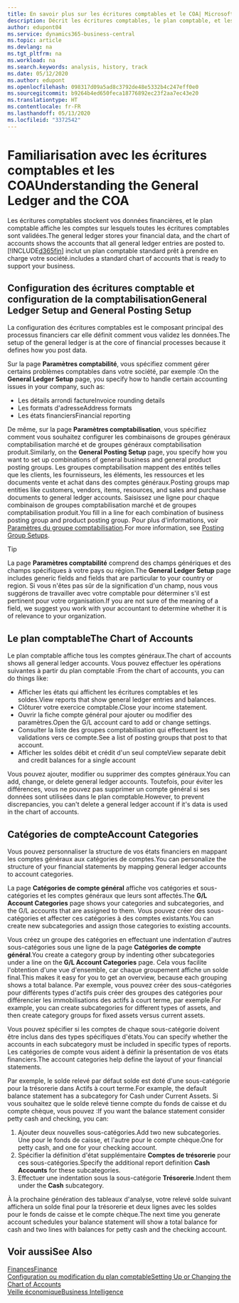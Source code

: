 ```yaml
---
title: En savoir plus sur les écritures comptables et le COA| Microsoft Docs
description: Décrit les écritures comptables, le plan comptable, et les catégories de compte.
author: edupont04
ms.service: dynamics365-business-central
ms.topic: article
ms.devlang: na
ms.tgt_pltfrm: na
ms.workload: na
ms.search.keywords: analysis, history, track
ms.date: 05/12/2020
ms.author: edupont
ms.openlocfilehash: 098317d09a5ad8c3792de48e5332b4c247eff0e0
ms.sourcegitcommit: b9264b4ed650feca18776892ec23f2aa7ec43e20
ms.translationtype: HT
ms.contentlocale: fr-FR
ms.lasthandoff: 05/13/2020
ms.locfileid: "3372542"
---
```

# <a name="understanding-the-general-ledger-and-the-coa"></a><span data-ttu-id="291be-103">Familiarisation avec les écritures comptables et les COA</span><span class="sxs-lookup"><span data-stu-id="291be-103">Understanding the General Ledger and the COA</span></span>

<span data-ttu-id="291be-104">Les écritures comptables stockent vos données financières, et le plan comptable affiche les comptes sur lesquels toutes les écritures comptables sont validées.</span><span class="sxs-lookup"><span data-stu-id="291be-104">The general ledger stores your financial data, and the chart of accounts shows the accounts that all general ledger entries are posted to.</span></span> [!INCLUDE[d365fin](includes/d365fin_md.md)] <span data-ttu-id="291be-105">inclut un plan comptable standard prêt à prendre en charge votre société.</span><span class="sxs-lookup"><span data-stu-id="291be-105">includes a standard chart of accounts that is ready to support your business.</span></span>

## <a name="general-ledger-setup-and-general-posting-setup"></a><span data-ttu-id="291be-106">Configuration des écritures comptable et configuration de la comptabilisation</span><span class="sxs-lookup"><span data-stu-id="291be-106">General Ledger Setup and General Posting Setup</span></span>

<span data-ttu-id="291be-107">La configuration des écritures comptables est le composant principal des processus financiers car elle définit comment vous validez les données.</span><span class="sxs-lookup"><span data-stu-id="291be-107">The setup of the general ledger is at the core of financial processes because it defines how you post data.</span></span>  

<span data-ttu-id="291be-108">Sur la page **Paramètres comptabilité**, vous spécifiez comment gérer certains problèmes comptables dans votre société, par exemple :</span><span class="sxs-lookup"><span data-stu-id="291be-108">On the **General Ledger Setup** page, you specify how to handle certain accounting issues in your company, such as:</span></span>  

* <span data-ttu-id="291be-109">Les détails arrondi facture</span><span class="sxs-lookup"><span data-stu-id="291be-109">Invoice rounding details</span></span>  
* <span data-ttu-id="291be-110">Les formats d'adresse</span><span class="sxs-lookup"><span data-stu-id="291be-110">Address formats</span></span>  
* <span data-ttu-id="291be-111">Les états financiers</span><span class="sxs-lookup"><span data-stu-id="291be-111">Financial reporting</span></span>  

<span data-ttu-id="291be-112">De même, sur la page **Paramètres comptabilisation**, vous spécifiez comment vous souhaitez configurer les combinaisons de groupes généraux comptabilisation marché et de groupes généraux comptabilisation produit.</span><span class="sxs-lookup"><span data-stu-id="291be-112">Similarly, on the **General Posting Setup** page, you specify how you want to set up combinations of general business and general product posting groups.</span></span> <span data-ttu-id="291be-113">Les groupes comptabilisation mappent des entités telles que les clients, les fournisseurs, les éléments, les ressources et les documents vente et achat dans des comptes généraux.</span><span class="sxs-lookup"><span data-stu-id="291be-113">Posting groups map entities like customers, vendors, items, resources, and sales and purchase documents to general ledger accounts.</span></span> <span data-ttu-id="291be-114">Saisissez une ligne pour chaque combinaison de groupes comptabilisation marché et de groupes comptabilisation produit.</span><span class="sxs-lookup"><span data-stu-id="291be-114">You fill in a line for each combination of business posting group and product posting group.</span></span> <span data-ttu-id="291be-115">Pour plus d'informations, voir [Paramètres du groupe comptabilisation](finance-posting-groups.md).</span><span class="sxs-lookup"><span data-stu-id="291be-115">For more information, see [Posting Group Setups](finance-posting-groups.md).</span></span>  

> [!TIP]
> <span data-ttu-id="291be-116">La page **Paramètres comptabilité** comprend des champs génériques et des champs spécifiques à votre pays ou région.</span><span class="sxs-lookup"><span data-stu-id="291be-116">The **General Ledger Setup** page includes generic fields and fields that are particular to your country or region.</span></span> <span data-ttu-id="291be-117">Si vous n'êtes pas sûr de la signification d'un champ, nous vous suggérons de travailler avec votre comptable pour déterminer s'il est pertinent pour votre organisation.</span><span class="sxs-lookup"><span data-stu-id="291be-117">If you are not sure of the meaning of a field, we suggest you work with your accountant to determine whether it is of relevance to your organization.</span></span>  

## <a name="the-chart-of-accounts"></a><span data-ttu-id="291be-118">Le plan comptable</span><span class="sxs-lookup"><span data-stu-id="291be-118">The Chart of Accounts</span></span>

<span data-ttu-id="291be-119">Le plan comptable affiche tous les comptes généraux.</span><span class="sxs-lookup"><span data-stu-id="291be-119">The chart of accounts shows all general ledger accounts.</span></span> <span data-ttu-id="291be-120">Vous pouvez effectuer les opérations suivantes à partir du plan comptable :</span><span class="sxs-lookup"><span data-stu-id="291be-120">From the chart of accounts, you can do things like:</span></span>  

* <span data-ttu-id="291be-121">Afficher les états qui affichent les écritures comptables et les soldes.</span><span class="sxs-lookup"><span data-stu-id="291be-121">View reports that show general ledger entries and balances.</span></span>  
* <span data-ttu-id="291be-122">Clôturer votre exercice comptable.</span><span class="sxs-lookup"><span data-stu-id="291be-122">Close your income statement.</span></span>  
* <span data-ttu-id="291be-123">Ouvrir la fiche compte général pour ajouter ou modifier des paramètres.</span><span class="sxs-lookup"><span data-stu-id="291be-123">Open the G/L account card to add or change settings.</span></span>  
* <span data-ttu-id="291be-124">Consulter la liste des groupes comptabilisation qui effectuent les validations vers ce compte.</span><span class="sxs-lookup"><span data-stu-id="291be-124">See a list of posting groups that post to that account.</span></span>
* <span data-ttu-id="291be-125">Afficher les soldes débit et crédit d'un seul compte</span><span class="sxs-lookup"><span data-stu-id="291be-125">View separate debit and credit balances for a single account</span></span>  

<span data-ttu-id="291be-126">Vous pouvez ajouter, modifier ou supprimer des comptes généraux.</span><span class="sxs-lookup"><span data-stu-id="291be-126">You can add, change, or delete general ledger accounts.</span></span> <span data-ttu-id="291be-127">Toutefois, pour éviter les différences, vous ne pouvez pas supprimer un compte général si ses données sont utilisées dans le plan comptable.</span><span class="sxs-lookup"><span data-stu-id="291be-127">However, to prevent discrepancies, you can't delete a general ledger account if it's data is used in the chart of accounts.</span></span>  

## <a name="account-categories"></a><span data-ttu-id="291be-128">Catégories de compte</span><span class="sxs-lookup"><span data-stu-id="291be-128">Account Categories</span></span>

<span data-ttu-id="291be-129">Vous pouvez personnaliser la structure de vos états financiers en mappant les comptes généraux aux catégories de comptes.</span><span class="sxs-lookup"><span data-stu-id="291be-129">You can personalize the structure of your financial statements by mapping general ledger accounts to account categories.</span></span>  

<span data-ttu-id="291be-130">La page **Catégories de compte général** affiche vos catégories et sous-catégories et les comptes généraux que leurs sont affectés.</span><span class="sxs-lookup"><span data-stu-id="291be-130">The **G/L Account Categories** page shows your categories and subcategories, and the G/L accounts that are assigned to them.</span></span> <span data-ttu-id="291be-131">Vous pouvez créer des sous-catégories et affecter ces catégories à des comptes existants.</span><span class="sxs-lookup"><span data-stu-id="291be-131">You can create new subcategories and assign those categories to existing accounts.</span></span>  

<span data-ttu-id="291be-132">Vous créez un groupe des catégories en effectuant une indentation d'autres sous-catégories sous une ligne de la page **Catégories de compte général**.</span><span class="sxs-lookup"><span data-stu-id="291be-132">You create a category group by indenting other subcategories under a line on the **G/L Account Categories** page.</span></span> <span data-ttu-id="291be-133">Cela vous facilite l'obtention d'une vue d'ensemble, car chaque groupement affiche un solde final.</span><span class="sxs-lookup"><span data-stu-id="291be-133">This makes it easy for you to get an overview, because each grouping shows a total balance.</span></span> <span data-ttu-id="291be-134">Par exemple, vous pouvez créer des sous-catégories pour différents types d'actifs puis créer des groupes des catégories pour différencier les immobilisations des actifs à court terme, par exemple.</span><span class="sxs-lookup"><span data-stu-id="291be-134">For example, you can create subcategories for different types of assets, and then create category groups for fixed assets versus current assets.</span></span>  

<span data-ttu-id="291be-135">Vous pouvez spécifier si les comptes de chaque sous-catégorie doivent être inclus dans des types spécifiques d'états.</span><span class="sxs-lookup"><span data-stu-id="291be-135">You can specify whether the accounts in each subcategory must be included in specific types of reports.</span></span> <span data-ttu-id="291be-136">Les catégories de compte vous aident à définir la présentation de vos états financiers.</span><span class="sxs-lookup"><span data-stu-id="291be-136">The account categories help define the layout of your financial statements.</span></span>  

<span data-ttu-id="291be-137">Par exemple, le solde relevé par défaut solde est doté d'une sous-catégorie pour la trésorerie dans Actifs à court terme.</span><span class="sxs-lookup"><span data-stu-id="291be-137">For example, the default balance statement has a subcategory for Cash under Current Assets.</span></span> <span data-ttu-id="291be-138">Si vous souhaitez que le solde relevé tienne compte du fonds de caisse et du compte chèque, vous pouvez :</span><span class="sxs-lookup"><span data-stu-id="291be-138">If you want the balance statement consider petty cash and checking, you can:</span></span>  

1. <span data-ttu-id="291be-139">Ajouter deux nouvelles sous-catégories.</span><span class="sxs-lookup"><span data-stu-id="291be-139">Add two new subcategories.</span></span> <span data-ttu-id="291be-140">Une pour le fonds de caisse, et l'autre pour le compte chèque.</span><span class="sxs-lookup"><span data-stu-id="291be-140">One for petty cash, and one for your checking account.</span></span>  
2. <span data-ttu-id="291be-141">Spécifier la définition d'état supplémentaire **Comptes de trésorerie** pour ces sous-catégories.</span><span class="sxs-lookup"><span data-stu-id="291be-141">Specify the additional report definition **Cash Accounts** for these subcategories.</span></span>  
3. <span data-ttu-id="291be-142">Effectuer une indentation sous la sous-catégorie **Trésorerie**.</span><span class="sxs-lookup"><span data-stu-id="291be-142">Indent them under the **Cash** subcategory.</span></span>  

<span data-ttu-id="291be-143">À la prochaine génération des tableaux d'analyse, votre relevé solde suivant affichera un solde final pour la trésorerie et deux lignes avec les soldes pour le fonds de caisse et le compte chèque.</span><span class="sxs-lookup"><span data-stu-id="291be-143">The next time you generate account schedules your balance statement will show a total balance for cash and two lines with balances for petty cash and the checking account.</span></span>  

## <a name="see-also"></a><span data-ttu-id="291be-144">Voir aussi</span><span class="sxs-lookup"><span data-stu-id="291be-144">See Also</span></span>

[<span data-ttu-id="291be-145">Finances</span><span class="sxs-lookup"><span data-stu-id="291be-145">Finance</span></span>](finance.md)  
[<span data-ttu-id="291be-146">Configuration ou modification du plan comptable</span><span class="sxs-lookup"><span data-stu-id="291be-146">Setting Up or Changing the Chart of Accounts</span></span>](finance-setup-chart-accounts.md)  
[<span data-ttu-id="291be-147">Veille économique</span><span class="sxs-lookup"><span data-stu-id="291be-147">Business Intelligence</span></span>](bi.md)  

